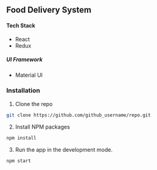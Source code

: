 ## Food Delivery System

#### Tech Stack
- React
- Redux

##### UI Framework
- Material UI

### Installation

1. Clone the repo
```sh
git clone https://github.com/github_username/repo.git
```
2. Install NPM packages
```sh
npm install
```
3. Run the app in the development mode.
```sh
npm start
```